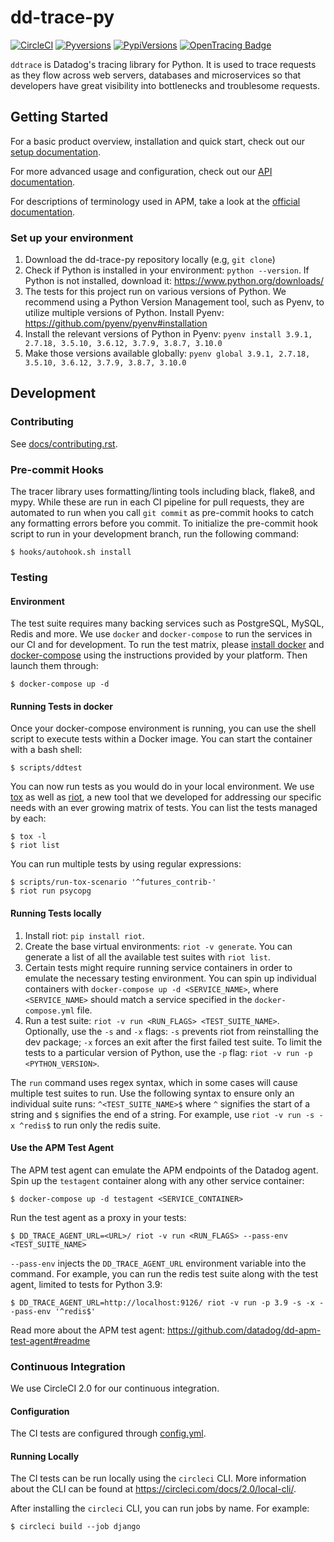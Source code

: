 # dd-trace-py

[![CircleCI](https://circleci.com/gh/DataDog/dd-trace-py/tree/master.svg?style=svg)](https://circleci.com/gh/DataDog/dd-trace-py/tree/master)
[![Pyversions](https://img.shields.io/pypi/pyversions/ddtrace.svg?style=flat)](https://pypi.org/project/ddtrace/)
[![PypiVersions](https://img.shields.io/pypi/v/ddtrace.svg)](https://pypi.org/project/ddtrace/)
[![OpenTracing Badge](https://img.shields.io/badge/OpenTracing-enabled-blue.svg)](https://ddtrace.readthedocs.io/en/stable/installation_quickstart.html#opentracing)

`ddtrace` is Datadog's tracing library for Python. It is used to trace requests
as they flow across web servers, databases and microservices so that developers
have great visibility into bottlenecks and troublesome requests.

## Getting Started

For a basic product overview, installation and quick start, check out our
[setup documentation][setup docs].

For more advanced usage and configuration, check out our [API
documentation][api docs].

For descriptions of terminology used in APM, take a look at the [official
documentation][visualization docs].

[setup docs]: https://docs.datadoghq.com/tracing/setup/python/
[api docs]: https://ddtrace.readthedocs.io/
[visualization docs]: https://docs.datadoghq.com/tracing/visualization/

### Set up your environment

1. Download the dd-trace-py repository locally (e.g, `git clone`)
2. Check if Python is installed in your environment: `python --version`. If Python is not installed, download it: https://www.python.org/downloads/
3. The tests for this project run on various versions of Python. We recommend using a Python Version Management tool, such as Pyenv, to utilize multiple versions of Python. Install Pyenv: https://github.com/pyenv/pyenv#installation
4. Install the relevant versions of Python in Pyenv: `pyenv install 3.9.1, 2.7.18, 3.5.10, 3.6.12, 3.7.9, 3.8.7, 3.10.0`
5. Make those versions available globally: `pyenv global 3.9.1, 2.7.18, 3.5.10, 3.6.12, 3.7.9, 3.8.7, 3.10.0`

## Development

### Contributing

See [docs/contributing.rst](docs/contributing.rst).

### Pre-commit Hooks

The tracer library uses formatting/linting tools including black, flake8, and mypy.
While these are run in each CI pipeline for pull requests, they are automated to run
when you call `git commit` as pre-commit hooks to catch any formatting errors before
you commit. To initialize the pre-commit hook script to run in your development
branch, run the following command:

    $ hooks/autohook.sh install

### Testing

#### Environment

The test suite requires many backing services such as PostgreSQL, MySQL, Redis
and more. We use `docker` and `docker-compose` to run the services in our CI
and for development. To run the test matrix, please [install docker][docker] and
[docker-compose][docker-compose] using the instructions provided by your platform. Then
launch them through:

    $ docker-compose up -d

[docker]: https://www.docker.com/products/docker
[docker-compose]: https://www.docker.com/products/docker-compose

#### Running Tests in docker

Once your docker-compose environment is running, you can use the shell script to
execute tests within a Docker image. You can start the container with a bash shell:

    $ scripts/ddtest

You can now run tests as you would do in your local environment. We use
[tox][tox] as well as [riot][riot], a new tool that we developed for addressing
our specific needs with an ever growing matrix of tests. You can list the tests
managed by each:

    $ tox -l
    $ riot list

You can run multiple tests by using regular expressions:

    $ scripts/run-tox-scenario '^futures_contrib-'
    $ riot run psycopg

[tox]: https://github.com/tox-dev/tox/
[riot]: https://github.com/DataDog/riot/

#### Running Tests locally

1. Install riot: `pip install riot`.
2. Create the base virtual environments: `riot -v generate`. You can generate a list of all the available test suites with `riot list`.
3. Certain tests might require running service containers in order to emulate the necessary testing environment. You can spin up individual containers with `docker-compose up -d <SERVICE_NAME>`, where `<SERVICE_NAME>` should match a service specified in the `docker-compose.yml` file.
4. Run a test suite: `riot -v run <RUN_FLAGS> <TEST_SUITE_NAME>`. Optionally, use the `-s` and `-x` flags: `-s` prevents riot from reinstalling the dev package; `-x` forces an exit after the first failed test suite. To limit the tests to a particular version of Python, use the `-p` flag: `riot -v run -p <PYTHON_VERSION>`.

The `run` command uses regex syntax, which in some cases will cause multiple test suites to run. Use the following syntax to ensure only an individual suite runs: `^<TEST_SUITE_NAME>$` where `^` signifies the start of a string and `$` signifies the end of a string. For example, use `riot -v run -s -x ^redis$` to run only the redis suite.

#### Use the APM Test Agent

The APM test agent can emulate the APM endpoints of the Datadog agent. Spin up the `testagent` container along with any other service container:

    $ docker-compose up -d testagent <SERVICE_CONTAINER>

Run the test agent as a proxy in your tests:

    $ DD_TRACE_AGENT_URL=<URL>/ riot -v run <RUN_FLAGS> --pass-env <TEST_SUITE_NAME>

`--pass-env` injects the `DD_TRACE_AGENT_URL` environment variable into the command. For example, you can run the redis test suite along with the test agent, limited to tests for Python 3.9:

    $ DD_TRACE_AGENT_URL=http://localhost:9126/ riot -v run -p 3.9 -s -x --pass-env '^redis$'

Read more about the APM test agent: https://github.com/datadog/dd-apm-test-agent#readme

### Continuous Integration

We use CircleCI 2.0 for our continuous integration.

#### Configuration

The CI tests are configured through [config.yml](.circleci/config.yml).

#### Running Locally

The CI tests can be run locally using the `circleci` CLI. More information about
the CLI can be found at https://circleci.com/docs/2.0/local-cli/.

After installing the `circleci` CLI, you can run jobs by name. For example:

    $ circleci build --job django

